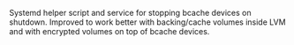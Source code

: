 Systemd helper script and service for stopping bcache devices on shutdown. Improved to work better with backing/cache volumes inside LVM and with encrypted volumes on top of bcache devices.
